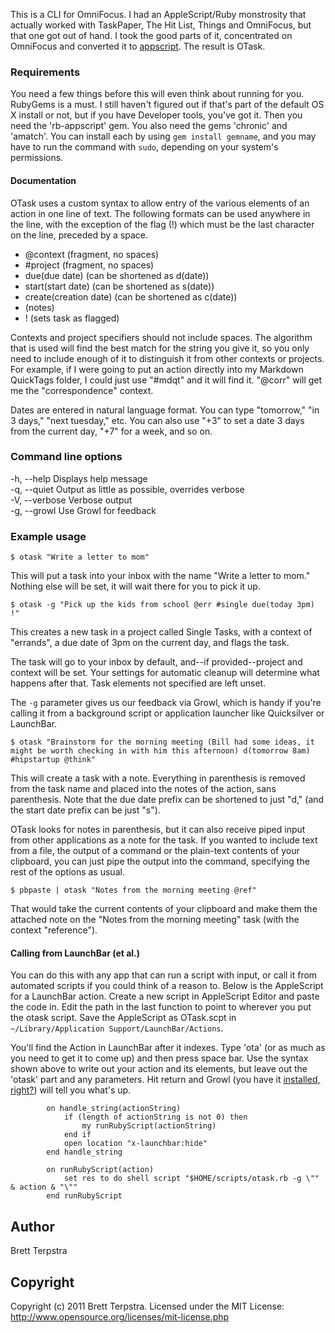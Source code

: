 [appscript]: http://appscript.sourceforge.net/
[sessions]: http://brettterpstra.com/duplicating-safari-browsing-sessions-between-macs/
[tony]: http://brettterpstra.com/duplicating-safari-browsing-sessions-between-macs/#comment-16853

This is a CLI for OmniFocus. I had an AppleScript/Ruby monstrosity that actually worked with TaskPaper, The Hit List, Things and OmniFocus, but that one got out of hand. I took the good parts of it, concentrated on OmniFocus and converted it to [appscript][]. The result is OTask.

### Requirements

You need a few things before this will even think about running for you. RubyGems is a must. I still haven't figured out if that's part of the default OS X install or not, but if you have Developer tools, you've got it. Then you need the 'rb-appscript' gem. You also need the gems 'chronic' and 'amatch'. You can install each by using `gem install gemname`, and you may have to run the command with `sudo`, depending on your system's permissions.

#### Documentation

OTask uses a custom syntax to allow entry of the various elements of an action in one line of text. The following formats can be used anywhere in the line, with the exception of the flag (!) which must be the last character on the line, preceded by a space.

 * @context			   (fragment, no spaces)
 * \#project             (fragment, no spaces)
 * due(due date)        (can be shortened as d(date))
 * start(start date)    (can be shortened as s(date))
 * create(creation date)    (can be shortened as c(date))
 * (notes)
 * !						(sets task as flagged)
 
Contexts and project specifiers should not include spaces. The algorithm that is used will find the best match for the string you give it, so you only need to include enough of it to distinguish it from other contexts or projects. For example, if I were going to put an action directly into my Markdown QuickTags folder, I could just use "#mdqt" and it will find it. "@corr" will get me the "correspondence" context.

Dates are entered in natural language format. You can type "tomorrow," "in 3 days," "next tuesday," etc. You can also use "+3" to set a date 3 days from the current day, "+7" for a week, and so on.

### Command line options

 -h, --help     Displays help message   
 -q, --quiet    Output as little as possible, overrides verbose   
 -V, --verbose  Verbose output   
 -g, --growl    Use Growl for feedback
 
### Example usage

	$ otask "Write a letter to mom"
	
This will put a task into your inbox with the name "Write a letter to mom." Nothing else will be set, it will wait there for you to pick it up.
 
	$ otask -g "Pick up the kids from school @err #single due(today 3pm) !"

This creates a new task in a project called Single Tasks, with a context of "errands", a due date of 3pm on the current day, and flags the task. 

The task will go to your inbox by default, and--if provided--project and context will be set. Your settings for automatic cleanup will determine what happens after that. Task elements not specified are left unset.

The `-g` parameter gives us our feedback via Growl, which is handy if you're calling it from a background script or application launcher like Quicksilver or LaunchBar.

	$ otask "Brainstorm for the morning meeting (Bill had some ideas, it might be worth checking in with him this afternoon) d(tomorrow 8am) #hipstartup @think"
	
This will create a task with a note. Everything in parenthesis is removed from the task name and placed into the notes of the action, sans parenthesis. Note that the due date prefix can be shortened to just "d," (and the start date prefix can be just "s").

OTask looks for notes in parenthesis, but it can also receive piped input from other applications as a note for the task. If you wanted to include text from a file, the output of a command or the plain-text contents of your clipboard, you can just pipe the output into the command, specifying the rest of the options as usual.

	$ pbpaste | otask "Notes from the morning meeting @ref"
	
That would take the current contents of your clipboard and make them the attached note on the "Notes from the morning meeting" task (with the context "reference").

#### Calling from LaunchBar (et al.)

You can do this with any app that can run a script with input, or call it from automated scripts if you could think of a reason to. Below is the AppleScript for a LaunchBar action. Create a new script in AppleScript Editor and paste the code in. Edit the path in the last function to point to wherever you put the otask script. Save the AppleScript as OTask.scpt in `~/Library/Application Support/LaunchBar/Actions`. 

You'll find the Action in LaunchBar after it indexes. Type 'ota' (or as much as you need to get it to come up) and then press space bar. Use the syntax shown above to write out your action and its elements, but leave out the 'otask' part and any parameters. Hit return and Growl (you have it [installed, right?](http://growl.info)) will tell you what's up.

			on handle_string(actionString)
				if (length of actionString is not 0) then
					my runRubyScript(actionString)
				end if
				open location "x-launchbar:hide"
			end handle_string

			on runRubyScript(action)
				set res to do shell script "$HOME/scripts/otask.rb -g \"" & action & "\""
			end runRubyScript

## Author

Brett Terpstra

## Copyright

Copyright (c) 2011 Brett Terpstra. Licensed under the MIT License:
<http://www.opensource.org/licenses/mit-license.php>
